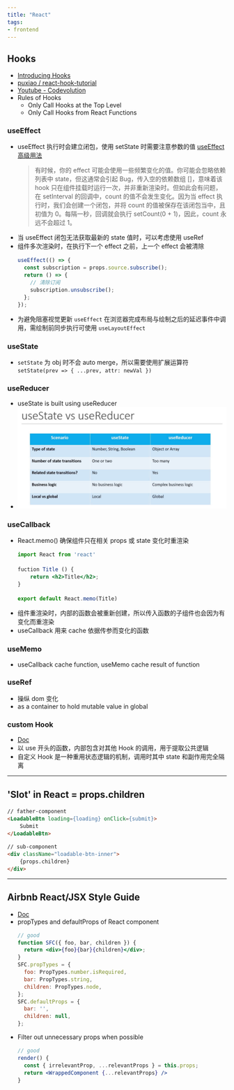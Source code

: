 ```yaml
---
title: "React"
tags:
- frontend
---
```


## Hooks
- [Introducing Hooks](https://reactjs.org/docs/hooks-intro.html)
- [puxiao / react-hook-tutorial](https://github.com/puxiao/react-hook-tutorial)
- [Youtube - Codevolution](https://www.youtube.com/playlist?list=PLC3y8-rFHvwisvxhZ135pogtX7_Oe3Q3A)
- Rules of Hooks
	- Only Call Hooks at the Top Level
	- Only Call Hooks from React Functions
### useEffect
- useEffect 执行时会建立闭包，使用 setState 时需要注意参数的值
	[useEffect 高级用法](https://github.com/puxiao/react-hook-tutorial/blob/master/05%20useEffect%E9%AB%98%E7%BA%A7%E7%94%A8%E6%B3%95.md)
	>有时候，你的 effect 可能会使用一些频繁变化的值。你可能会忽略依赖列表中 state，但这通常会引起 Bug，传入空的依赖数组 []，意味着该 hook 只在组件挂载时运行一次，并非重新渲染时。但如此会有问题，在 setInterval 的回调中，count 的值不会发生变化。因为当 effect 执行时，我们会创建一个闭包，并将 count 的值被保存在该闭包当中，且初值为 0。每隔一秒，回调就会执行 setCount(0 + 1)，因此，count 永远不会超过 1。
- 当 useEffect 闭包无法获取最新的 state 值时，可以考虑使用 useRef
- 组件多次渲染时，在执行下一个 effect 之前，上一个 effect 会被清除
	```js
	useEffect(() => {
	  const subscription = props.source.subscribe();
	  return () => {
		// 清除订阅
		subscription.unsubscribe();
	  };
	});
	```
- 为避免阻塞视觉更新 `useEffect` 在浏览器完成布局与绘制之后的延迟事件中调用，需绘制前同步执行可使用 `useLayoutEffect`
### useState
- `setState` 为 obj 时不会 auto merge，所以需要使用扩展运算符
	`setState(prev => { ...prev, attr: newVal })`
### useReducer
- useState is built using useReducer
-  ![react-useStatevsuseReducer.png](/content/notes/images/react-useStatevsuseReducer.png)
### useCallback
- React.memo() 确保组件只在相关 props 或 state 变化时重渲染
	```jsx
	import React from 'react'
	
	fuction Title () {
		return <h2>Title</h2>;
	}
	
	export default React.memo(Title)
	```
- 组件重渲染时，内部的函数会被重新创建，所以传入函数的子组件也会因为有变化而重渲染
- useCallback 用来 cache 依据传参而变化的函数
### useMemo
- useCallback cache function, useMemo cache result of function
### useRef
- 操纵 dom 变化
- as a container to hold mutable value in global
### custom Hook
- [Doc](https://zh-hans.reactjs.org/docs/hooks-custom.html)
- 以 use 开头的函数，内部包含对其他 Hook 的调用，用于提取公共逻辑
- 自定义 Hook 是一种重用状态逻辑的机制，调用时其中 state 和副作用完全隔离
---
## 'Slot' in React = props.children
```html
// father-component
<LoadableBtn loading={loading} onClick={submit}>
	Submit
</LoadableBtn>
```

```html
// sub-component
<div className="loadable-btn-inner">
	{props.children}
</div>
```
---
## Airbnb React/JSX Style Guide
- [Doc](https://github.com/airbnb/javascript/tree/master/react)
- propTypes and defaultProps of React component
	```jsx
	// good
	function SFC({ foo, bar, children }) {
	  return <div>{foo}{bar}{children}</div>;
	}
	SFC.propTypes = {
	  foo: PropTypes.number.isRequired,
	  bar: PropTypes.string,
	  children: PropTypes.node,
	};
	SFC.defaultProps = {
	  bar: '',
	  children: null,
	};
	```
- Filter out unnecessary props when possible
	```jsx
	// good
	render() {
	  const { irrelevantProp, ...relevantProps } = this.props;
	  return <WrappedComponent {...relevantProps} />
	}
	```